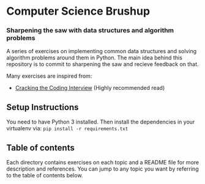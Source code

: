# Computer Science Brushup
### Sharpening the saw with data structures and algorithm problems

A series of exercises on implementing common data structures and solving algorithm problems around them in Python. The main idea
behind this repository is to commit to sharpening the saw and recieve feedback on that. 

Many exercises are inspired from:

- [Cracking the Coding Interview](https://www.amazon.com/dp/098478280X/ref=cm_sw_r_tw_dp_x_KkWmyb984ZN8W) (Highly recommended read)

## Setup Instructions

You need to have Python 3 installed. Then install the dependencies in your virtualenv via:
`pip install -r requirements.txt`

## Table of contents

Each directory contains exercises on each topic and a README file for more description and references. You can jump
to any topic you want by referring to the table of contents below.
